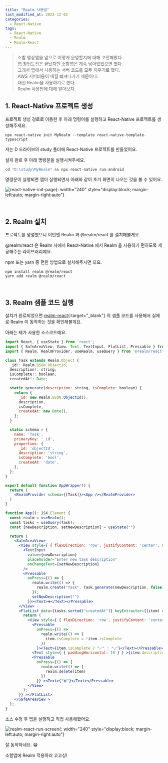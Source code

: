 ```yaml
---
title: "Realm 사용법"
last_modified_at: 2023-12-02
categories:
  - React-Native
tags:
  - React-Native
  - Realm
  - Realm-React
---
```


> 소함 명상앱을 앞으로 어떻게 운영할지에 대해 고민해봤다.  
> 앱 창업도전은 끝났지만 소함앱은 계속 남아있었으면 했다.  
> 그래서 앱에서 사용하는 서버 코드를 모두 지우기로 했다.  
> AWS 서버비용이 매월 빠져나가기 때문이다.  
> 대신 Realm을 사용하기로 했다.  
> Realm 사용법에 대해 알아보자.

## 1. React-Native 프로젝트 생성
프로젝트 생성 경로로 이동한 후 아래 명령어를 실행하고 React-Native 프로젝트를 생성해주세요.

```shell
npx react-native init MyRealm --template react-native-template-typescript
```

저는 D 드라이브의 study 폴더에 React-Native 프로젝트를 만들었어요.

설치 완료 후 아래 명령문을 실행시켜주세요.

```javascript
cd "D:\study\MyRealm" && npx react-native run-android
```

명령문이 실행되면 앱이 실행되면서 아래와 같이 초기 화면이 나오는 것을 볼 수 있어요.

![react-native-init-page](/assets/posts/2023-12-02-01/react-native-init-page.jpg){: width="240" style="display:block; margin-left:auto; margin-right:auto"}

<br>

## 2. Realm 설치

프로젝트를 생성했으니 이번엔 Realm 과 @realm/react 를 설치해볼게요.

@realm/react 은 Realm 사에서 React-Native 에서 Realm 을 사용하기 편하도록 제공해주는 라이브러리예요.

npm 또는 yarn 중 편한 방법으로 설치해주시면 되요.

```shell
npm install realm @realm/react
yarn add realm @realm/react
```

<br>

## 3. Realm 샘플 코드 실행
설치가 완료되었으면 [realm-react](https://github.com/realm/realm-js/tree/main/packages/realm-react#readme){:target="_blank"} 의 샘플 코드를 사용해서 실제로 Realm 이 동작하는 것을 확인해볼게요.

아래는 제가 사용한 소스코드예요.

```jsx
import React, { useState } from 'react';
import { SafeAreaView, View, Text, TextInput, FlatList, Pressable } from "react-native";
import { Realm, RealmProvider, useRealm, useQuery } from '@realm/react'

class Task extends Realm.Object {
  _id!: Realm.BSON.ObjectId;
  description!: string;
  isComplete!: boolean;
  createdAt!: Date;

  static generate(description: string, isComplete: boolean) {
    return {
      _id: new Realm.BSON.ObjectId(),
      description,
      isComplete,
      createdAt: new Date(),
    };
  }

  static schema = {
    name: 'Task',
    primaryKey: '_id',
    properties: {
      _id: 'objectId',
      description: 'string',
      isComplete: 'bool',
      createdAt: 'date',
    },
  };
}

export default function AppWrapper() {
  return (
    <RealmProvider schema={[Task]}><App /></RealmProvider>
  )
}

function App(): JSX.Element {
  const realm = useRealm();
  const tasks = useQuery(Task);
  const [newDescription, setNewDescription] = useState("")

  return (
    <SafeAreaView>
      <View style={ { flexDirection: 'row', justifyContent: 'center', margin: 10 } }>
        <TextInput
          value={newDescription}
          placeholder="Enter new task description"
          onChangeText={setNewDescription}
        />
        <Pressable
          onPress={() => {
            realm.write(() => {
              realm.create("Task", Task.generate(newDescription, false));
            });
            setNewDescription("")
          }}><Text>➕</Text></Pressable>
      </View>
      <FlatList data={tasks.sorted("createdAt")} keyExtractor={(item) => item._id.toHexString()} renderItem={({ item }) => {
        return (
          <View style={ { flexDirection: 'row', justifyContent: 'center', margin: 10 } }>
            <Pressable
              onPress={() =>
                realm.write(() => {
                  item.isComplete = !item.isComplete
                })
              }><Text>{item.isComplete ? "✅" : "☑️"}</Text></Pressable>
            <Text style={ { paddingHorizontal: 10 } } >{item.description}</Text>
            <Pressable
              onPress={() => {
                realm.write(() => {
                  realm.delete(item)
                })
              }} ><Text>{"🗑️"}</Text></Pressable>
          </View>
        );
      }} ></FlatList>
    </SafeAreaView >
  );
}
```

소스 수정 후 앱을 실행하고 직접 사용해봤어요.

![realm-react-run-screen](/assets/posts/2023-12-02-01/realm-react-run-screen.jpg){: width="240" style="display:block; margin-left:auto; margin-right:auto"}

잘 동작하네요. 😁

소함앱에 Realm 적용하러 고고싱!
